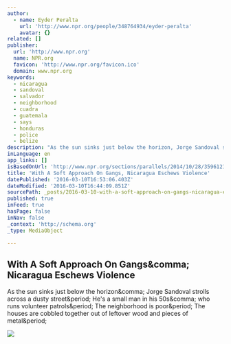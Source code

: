 ```yaml
---
author:
  - name: Eyder Peralta
    url: 'http://www.npr.org/people/348764934/eyder-peralta'
    avatar: {}
related: []
publisher:
  url: 'http://www.npr.org'
  name: NPR.org
  favicon: 'http://www.npr.org/favicon.ico'
  domain: www.npr.org
keywords:
  - nicaragua
  - sandoval
  - salvador
  - neighborhood
  - cuadra
  - guatemala
  - says
  - honduras
  - police
  - belize
description: "As the sun sinks just below the horizon, Jorge Sandoval strolls across a dusty street. He's a small man in his 50s, who runs volunteer patrols. The neighborhood is poor. The houses are cobbled together out of leftover wood and pieces of metal."
inLanguage: en
app_links: []
isBasedOnUrl: 'http://www.npr.org/sections/parallels/2014/10/28/359612148/with-a-soft-approach-on-gangs-nicaragua-eschews-violence'
title: 'With A Soft Approach On Gangs, Nicaragua Eschews Violence'
datePublished: '2016-03-10T16:53:06.403Z'
dateModified: '2016-03-10T16:44:09.851Z'
sourcePath: _posts/2016-03-10-with-a-soft-approach-on-gangs-nicaragua-eschews-violence.md
published: true
inFeed: true
hasPage: false
inNav: false
_context: 'http://schema.org'
_type: MediaObject

---
```

<article style=""><h1>With A Soft Approach On Gangs&amp;comma; Nicaragua Eschews Violence</h1><p>As the sun sinks just below the horizon&amp;comma; Jorge Sandoval strolls across a dusty street&amp;period; He's a small man in his 50s&amp;comma; who runs volunteer patrols&amp;period; The neighborhood is poor&amp;period; The houses are cobbled together out of leftover wood and pieces of metal&amp;period;</p><img src="https://media.npr.org/assets/img/2014/10/28/pica1_wide-aad00f36b84ac21464467f3cc5b73ec658ca44d7.jpg?s=1400" /></article>